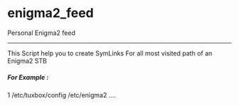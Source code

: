 # enigma2_feed
Personal Enigma2 feed


___

This Script help you to create SymLinks For all most 
visited path of an Enigma2 STB
 ##### For Example :
 1 /etc/tuxbox/config
 /etc/enigma2 ....
